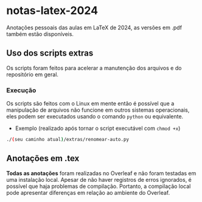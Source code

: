 # notas-latex-2024
Anotações pessoais das aulas em LaTeX de 2024, as versões em .pdf também estão disponíveis.

## Uso dos scripts extras

Os scripts foram feitos para acelerar a manutenção dos arquivos e do repositório em geral.

### Execução
Os scripts são feitos com o Linux em mente então é possível que a manipulação de arquivos não funcione em outros sistemas operacionais, eles podem ser executados usando o comando `python` ou equivalente.


- Exemplo (realizado após tornar o script executável com `chmod +x`)
```bash
./(seu caminho atual)/extras/renomear-auto.py
```

## Anotações em .tex

**Todas as anotações** foram realizadas no Overleaf e não foram testadas em uma instalação local. Apesar de não haver registros de erros ignorados, é possível que haja problemas de compilação. Portanto, a compilação local pode apresentar diferenças em relação ao ambiente do Overleaf.
